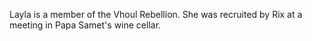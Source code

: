 Layla is a member of the Vhoul Rebellion. She was recruited by Rix at a meeting in Papa Samet's wine cellar.
